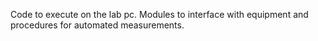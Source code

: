 Code to execute on the lab pc.
Modules to interface with equipment and procedures for automated measurements.